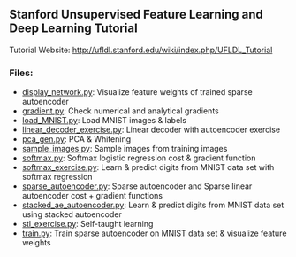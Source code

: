## Stanford Unsupervised Feature Learning and Deep Learning Tutorial

Tutorial Website: http://ufldl.stanford.edu/wiki/index.php/UFLDL_Tutorial

### Files:
* [display_network.py](display_network.py): Visualize feature weights of trained sparse autoencoder
* [gradient.py](gradient.py): Check numerical and analytical gradients
* [load_MNIST.py](load_MNIST.py): Load MNIST images & labels
* [linear_decoder_exercise.py](linear_decoder_exercise.py): Linear decoder with autoencoder exercise
* [pca_gen.py](pca_gen.py): PCA & Whitening
* [sample_images.py](sample_images.py): Sample images from training images
* [softmax.py](softmax.py): Softmax logistic regression cost & gradient function
* [softmax_exercise.py](softmax_exercise.py): Learn & predict digits from MNIST data set with softmax regression
* [sparse_autoencoder.py](sparse_autoencoder.py): Sparse autoencoder and Sparse linear autoencoder cost + gradient functions
* [stacked_ae_autoencoder.py](stacked_ae_autoencoder.py): Learn & predict digits from MNIST data set using stacked autoencoder
* [stl_exercise.py](stl_exercise.py): Self-taught learning
* [train.py](train.py): Train sparse autoencoder on MNIST data set & visualize feature weights
